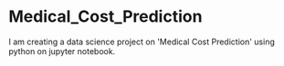 # Medical_Cost_Prediction
I am creating a data science project on 'Medical Cost Prediction' using python on jupyter notebook.
